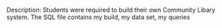 Description: Students were required to build their own Community Libary system. The SQL file contains my build, my data set, my queries 

